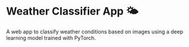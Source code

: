 # Weather Classifier App 🌤️
A web app to classify weather conditions based on images using a deep learning model trained with PyTorch.
